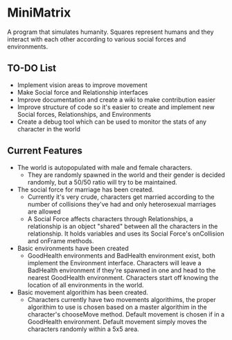 # MiniMatrix
A program that simulates humanity. Squares represent humans and they interact with each other according to various social forces and environments. 

## TO-DO List 
* Implement vision areas to improve movement 
* Make Social force and Relationship interfaces 
* Improve documentation and create a wiki to make contribution easier  
* Improve structure of code so it's easier to create and implement new Social forces, Relationships, and Environments 
* Create a debug tool which can be used to monitor the stats of any character in the world

## Current Features 
* The world is autopopulated with male and female characters.  
  * They are randomly spawned in the world and their gender is decided randomly, but a 50/50 ratio will try to be maintained.  
* The social force for marriage has been created.  
  * Currently it's very crude, characters get married according to the number of collisions they've had and only heterosexual marriages are allowed 
  * A Social Force affects characters through Relationships, a relationship is an object "shared" between all the characters in the relationship. It holds variables and uses its Social Force's onCollision and onFrame methods.
* Basic environments have been created 
   * GoodHealth environments and BadHealth environment exist, both implement the Environment interface. Characters will leave a BadHealth environment if they're spawned in one and head to the nearest GoodHealth environment. Characters start off knowing the location of all environments in the world.
* Basic movement algorithim has been created. 
  * Characters currently have two movements algorithims, the proper algorithim to use is chosen based on a master algorithim in the character's chooseMove method. Default movement is chosen if in a GoodHealth environment. Default movement simply moves the characters randomly within a 5x5 area.

